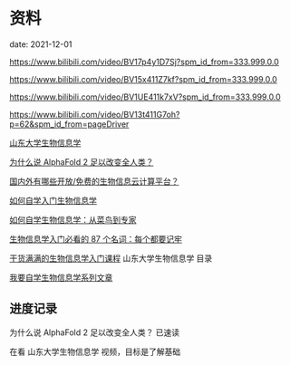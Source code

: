 # 资料

date: 2021-12-01

<https://www.bilibili.com/video/BV17p4y1D7Sj?spm_id_from=333.999.0.0>

<https://www.bilibili.com/video/BV15x411Z7kf?spm_id_from=333.999.0.0>

<https://www.bilibili.com/video/BV1UE411k7xV?spm_id_from=333.999.0.0>

<https://www.bilibili.com/video/BV13t411G7oh?p=62&spm_id_from=pageDriver>

[山东大学生物信息学](https://www.bilibili.com/video/BV13t411372E)

[为什么说 AlphaFold 2 足以改变全人类？](https://xw.qq.com/partner/vivoscreen/20210720A00CU7/20210720A00CU700?showComments=0&isNews=1)

[国内外有哪些开放/免费的生物信息云计算平台？](https://www.zhihu.com/question/35450366)

[如何自学入门生物信息学](https://www.zhihu.com/question/20543692)

[如何自学生物信息学：从菜鸟到专家](https://zhuanlan.zhihu.com/p/323951235)

[生物信息学入门必看的 87 个名词：每个都要记牢](https://zhuanlan.zhihu.com/p/262198184)

[干货满满的生物信息学入门课程](https://zhuanlan.zhihu.com/p/31697624) 山东大学生物信息学 目录

[我要自学生物信息学系列文章](https://zhuanlan.zhihu.com/p/265349226)

## 进度记录

为什么说 AlphaFold 2 足以改变全人类？ 已速读

在看 山东大学生物信息学 视频，目标是了解基础
